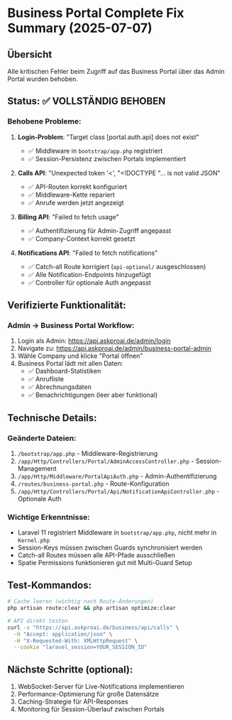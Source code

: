 # Business Portal Complete Fix Summary (2025-07-07)

## Übersicht
Alle kritischen Fehler beim Zugriff auf das Business Portal über das Admin Portal wurden behoben.

## Status: ✅ VOLLSTÄNDIG BEHOBEN

### Behobene Probleme:

1. **Login-Problem**: "Target class [portal.auth.api] does not exist"
   - ✅ Middleware in `bootstrap/app.php` registriert
   - ✅ Session-Persistenz zwischen Portals implementiert

2. **Calls API**: "Unexpected token '<', \"<!DOCTYPE \"... is not valid JSON"
   - ✅ API-Routen korrekt konfiguriert
   - ✅ Middleware-Kette repariert
   - ✅ Anrufe werden jetzt angezeigt

3. **Billing API**: "Failed to fetch usage"
   - ✅ Authentifizierung für Admin-Zugriff angepasst
   - ✅ Company-Context korrekt gesetzt

4. **Notifications API**: "Failed to fetch notifications"
   - ✅ Catch-all Route korrigiert (`api-optional/` ausgeschlossen)
   - ✅ Alle Notification-Endpoints hinzugefügt
   - ✅ Controller für optionale Auth angepasst

## Verifizierte Funktionalität:

### Admin → Business Portal Workflow:
1. Login als Admin: https://api.askproai.de/admin/login
2. Navigate zu: https://api.askproai.de/admin/business-portal-admin
3. Wähle Company und klicke "Portal öffnen"
4. Business Portal lädt mit allen Daten:
   - ✅ Dashboard-Statistiken
   - ✅ Anrufliste
   - ✅ Abrechnungsdaten
   - ✅ Benachrichtigungen (leer aber funktional)

## Technische Details:

### Geänderte Dateien:
1. `/bootstrap/app.php` - Middleware-Registrierung
2. `/app/Http/Controllers/Portal/AdminAccessController.php` - Session-Management
3. `/app/Http/Middleware/PortalApiAuth.php` - Admin-Authentifizierung
4. `/routes/business-portal.php` - Route-Konfiguration
5. `/app/Http/Controllers/Portal/Api/NotificationApiController.php` - Optionale Auth

### Wichtige Erkenntnisse:
- Laravel 11 registriert Middleware in `bootstrap/app.php`, nicht mehr in `Kernel.php`
- Session-Keys müssen zwischen Guards synchronisiert werden
- Catch-all Routes müssen alle API-Pfade ausschließen
- Spatie Permissions funktionieren gut mit Multi-Guard Setup

## Test-Kommandos:
```bash
# Cache leeren (wichtig nach Route-Änderungen)
php artisan route:clear && php artisan optimize:clear

# API direkt testen
curl -s "https://api.askproai.de/business/api/calls" \
  -H "Accept: application/json" \
  -H "X-Requested-With: XMLHttpRequest" \
  --cookie "laravel_session=YOUR_SESSION_ID"
```

## Nächste Schritte (optional):
1. WebSocket-Server für Live-Notifications implementieren
2. Performance-Optimierung für große Datensätze
3. Caching-Strategie für API-Responses
4. Monitoring für Session-Überlauf zwischen Portals